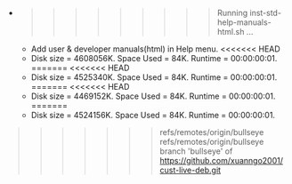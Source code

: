 * >>>>>>>>> Running inst-std-help-manuals-html.sh ...
  * Add user & developer manuals(html) in Help menu.
<<<<<<< HEAD
  * Disk size = 4608056K. Space Used = 84K. Runtime = 00:00:00:01.
=======
<<<<<<< HEAD
  * Disk size = 4525340K. Space Used = 84K. Runtime = 00:00:00:01.
=======
<<<<<<< HEAD
  * Disk size = 4469152K. Space Used = 84K. Runtime = 00:00:00:01.
=======
  * Disk size = 4524156K. Space Used = 84K. Runtime = 00:00:00:01.
>>>>>>> refs/remotes/origin/bullseye
>>>>>>> refs/remotes/origin/bullseye
>>>>>>> branch 'bullseye' of https://github.com/xuanngo2001/cust-live-deb.git
